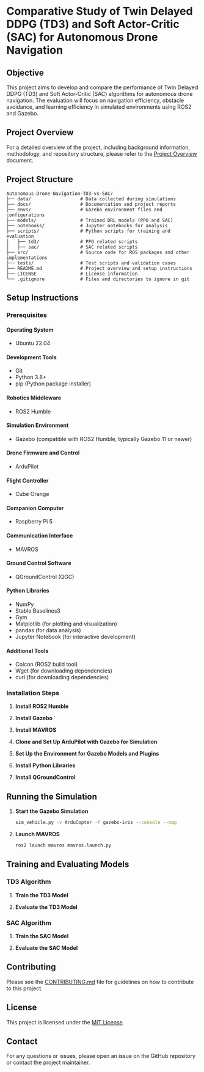 # Comparative Study of Twin Delayed DDPG (TD3) and Soft Actor-Critic (SAC) for Autonomous Drone Navigation

## Objective
This project aims to develop and compare the performance of Twin Delayed DDPG (TD3) and Soft Actor-Critic (SAC) algorithms for autonomous drone navigation. The evaluation will focus on navigation efficiency, obstacle avoidance, and learning efficiency in simulated environments using ROS2 and Gazebo.

## Project Overview

For a detailed overview of the project, including background information, methodology, and repository structure, please refer to the [Project Overview](docs/project_overview.md) document.

## Project Structure
```
Autonomous-Drone-Navigation-TD3-vs-SAC/
├── data/                  # Data collected during simulations
├── docs/                  # Documentation and project reports
├── envs/                  # Gazebo environment files and configurations
├── models/                # Trained DRL models (PPO and SAC)
├── notebooks/             # Jupyter notebooks for analysis
├── scripts/               # Python scripts for training and evaluation
│   ├── td3/               # PPO related scripts
│   ├── sac/               # SAC related scripts
├── src/                   # Source code for ROS packages and other implementations
├── tests/                 # Test scripts and validation cases
├── README.md              # Project overview and setup instructions
├── LICENSE                # License information
└── .gitignore             # Files and directories to ignore in git
```


## Setup Instructions

### Prerequisites

#### Operating System
- Ubuntu 22.04

#### Development Tools
- Git
- Python 3.8+
- pip (Python package installer)

#### Robotics Middleware
- ROS2 Humble

#### Simulation Environment
- Gazebo (compatible with ROS2 Humble, typically Gazebo 11 or newer)

#### Drone Firmware and Control
- ArduPilot

#### Flight Controller
- Cube Orange

#### Companion Computer
- Raspberry Pi 5

#### Communication Interface
- MAVROS

#### Ground Control Software
- QGroundControl (QGC)

#### Python Libraries
- NumPy
- Stable Baselines3
- Gym
- Matplotlib (for plotting and visualization)
- pandas (for data analysis)
- Jupyter Notebook (for interactive development)

#### Additional Tools
- Colcon (ROS2 build tool)
- Wget (for downloading dependencies)
- curl (for downloading dependencies)

### Installation Steps

1. **Install ROS2 Humble**


2. **Install Gazebo**
 `

3. **Install MAVROS**


4. **Clone and Set Up ArduPilot with Gazebo for Simulation**

5. **Set Up the Environment for Gazebo Models and Plugins**

6. **Install Python Libraries**

7. **Install QGroundControl**


## Running the Simulation

1. **Start the Gazebo Simulation**
    ```bash
    sim_vehicle.py -v ArduCopter -f gazebo-iris --console --map
    ```

2. **Launch MAVROS**
    ```bash
    ros2 launch mavros mavros.launch.py
    ```

## Training and Evaluating Models

### TD3 Algorithm
1. **Train the TD3 Model**


2. **Evaluate the TD3 Model**


### SAC Algorithm
1. **Train the SAC Model**

2. **Evaluate the SAC Model**

## Contributing

Please see the  [CONTRIBUTING.md](/docs/contributing.md) file for guidelines on how to contribute to this project.


## License
This project is licensed under the [MIT License](/LICENSE).

## Contact
For any questions or issues, please open an issue on the GitHub repository or contact the project maintainer.
